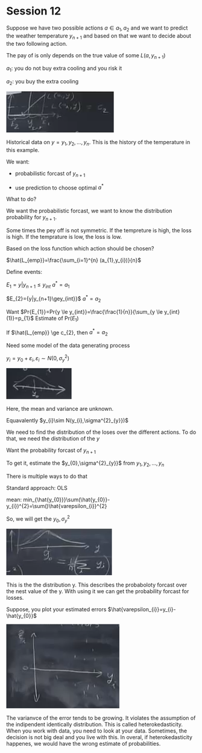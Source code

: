 # Session 12

Suppose we have two possible actions $a \in {a_{1},a_{2}}$ and we want to predict the weather temperature $y_{n+1}$ and based on that we want to decide about the two following action. 

The pay of is only depends on the true value of some $L(a,y_{n+1})$

$a_{1}$: you do not buy extra cooling and you risk it

$a_{2}$: you buy the extra cooling 

![40](Picturs/pic_40.png)

Historical data on $y=y_{1},y_{2},...,y_{n}$. This is the history of the temperature in this example.

We want:

* probabilistic forcast of $y_{n+1}$

* use prediction to choose optimal $a^{*}$

What to do?

We want the probabilistic forcast, we want to know the distribution probability for $y_{n+1}$. 

Some times the pey off is not symmetric. If the tempreture is high, the loss is high. If the temprature is low, the loss is low.

Based on the loss function which action should be chosen?

$\hat{L_{emp}}=\frac{\sum_{i=1}^{n} (a_{1},y_{i})}{n}$

Define events:

$E_{1}={y|y_{n+1}	\le y_{int}}$   $a^{*}=a_{1}$    

$E_{2}={y|y_{n+1}\gey_{int}}$     $a^{*}=a_{2}$  

Want $Pr{E_{1}}=Pr{y	\le y_{int}}=\frac{\frac{1}{n}}{\sum_{y	\le y_{int}(1)}=p_{1}$ Estimate of Pr($E_{1}$)

If $\hat{L_{emp}} \ge c_{2}, then $a^{*}=a_{2}$

Need some model of the data generating process

$y_{i}=y_{0}+	\varepsilon_{i}, 	\varepsilon_{i}\sim N(0,\sigma^{2}_{y})$

![41](Picturs/pic_41.png)

Here, the mean and variance are unknown.  

Equavalently $y_{i}\sim N(y_{i},\sigma^{2}_{y}})$

We need to find the distribution of the loses over the different actions. To do that, we need the distribution of the $y$

Want the probability forcast of $y_{n+1}$

To get it, estimate the $y_{0},\sigma^{2}_{y}}$ from $y_{1},y_{2},...,y_{n}$

There is multiple ways to do that 

Standard approach: OLS

mean: min_{\hat{y_{0}}}\sum(\hat{y_{0}}-y_{i})^{2}=\sum()\hat{varepsilon_{i}}^{2}

So, we will get the $y_{0},\sigma^{2}_{y}$

![42](Picturs/pic_42.png)

This is the the distribution y. This  describes the probaboloty forcast over the nest value of the y. With using it we can get the probability forcast for losses.

Suppose, you plot your estimated errors $\hat{varepsilon_{i}}=y_{i}-\hat{y_{0}}$

![43](Picturs/pic_43.png)

The varianvce of the error tends to be growing. It violates the assumption of the indipendent identically distribution. This is called heterokedasticity. 
When you work with data, you need to look at your data. 
Sometimes, the decision is not big deal and you live with this. In overal, if heterokedasticity happenes, we would have the wrong estimate of probabilities.

















